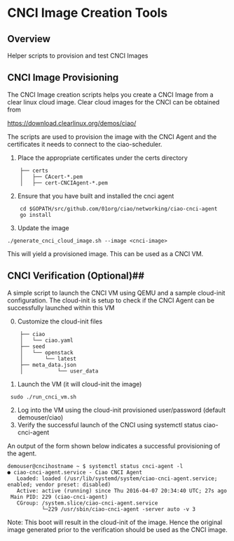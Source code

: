 # CNCI Image Creation Tools #

## Overview ##

Helper scripts to provision and test CNCI Images

## CNCI Image Provisioning ##

The CNCI Image creation scripts helps you create a CNCI Image from
a clear linux cloud image. Clear cloud images for the CNCI can be obtained from

https://download.clearlinux.org/demos/ciao/

The scripts are used to provision the image with the CNCI Agent and
the certificates it needs to connect to the ciao-scheduler.

1. Place the appropriate certificates under the certs directory

```
	├── certs
	│   ├── CAcert-*.pem
	│   ├── cert-CNCIAgent-*.pem
```

2. Ensure that you have built and installed the cnci agent
```
	cd $GOPATH/src/github.com/01org/ciao/networking/ciao-cnci-agent
   	go install
```
3. Update the image
```
./generate_cnci_cloud_image.sh --image <cnci-image>
```

This will yield a provisioned image. This can be used as a CNCI VM.

## CNCI Verification (Optional)##

A simple script to launch the CNCI VM using QEMU and a sample cloud-init
configuration. The cloud-init is setup to check if the CNCI Agent can
be successfully launched within this VM

0. Customize the cloud-init files

```
	├── ciao
	│   └──	ciao.yaml
	├── seed
	│   └── openstack
	│       └── latest
	├── meta_data.json
	│           └── user_data
```

1. Launch the VM (it will cloud-init the image)

```
 sudo ./run_cnci_vm.sh
```
2. Log into the VM using the cloud-init provisioned user/password (default demouser/ciao)
3. Verify the successful launch of the CNCI using
   systemctl status ciao-cnci-agent

An output of the form shown below indicates a successful provisioning of
the agent.

```
demouser@cncihostname ~ $ systemctl status cnci-agent -l
● ciao-cnci-agent.service - Ciao CNCI Agent
   Loaded: loaded (/usr/lib/systemd/system/ciao-cnci-agent.service; enabled; vendor preset: disabled)
   Active: active (running) since Thu 2016-04-07 20:34:40 UTC; 27s ago
 Main PID: 229 (ciao-cnci-agent)
   CGroup: /system.slice/ciao-cnci-agent.service
           └─229 /usr/sbin/ciao-cnci-agent -server auto -v 3
```

Note: This boot will result in the cloud-init of the image. Hence the original
image generated prior to the verification should be used as the CNCI image.
